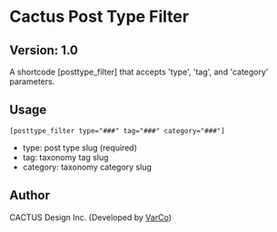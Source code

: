 
# Cactus Post Type Filter

## Version: 1.0

A shortcode [posttype_filter] that accepts 'type', 'tag', and 'category' parameters.

## Usage

```
[posttype_filter type="###" tag="###" category="###"]
```

- type: post type slug (required)
- tag: taxonomy tag slug
- category: taxonomy category slug

## Author

CACTUS Design Inc. (Developed by [VarCo](https://www.thevariables.com))
